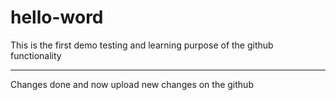# hello-word
This is the first demo testing and learning purpose of the github functionality


------------------
Changes done and now upload new changes on the github
